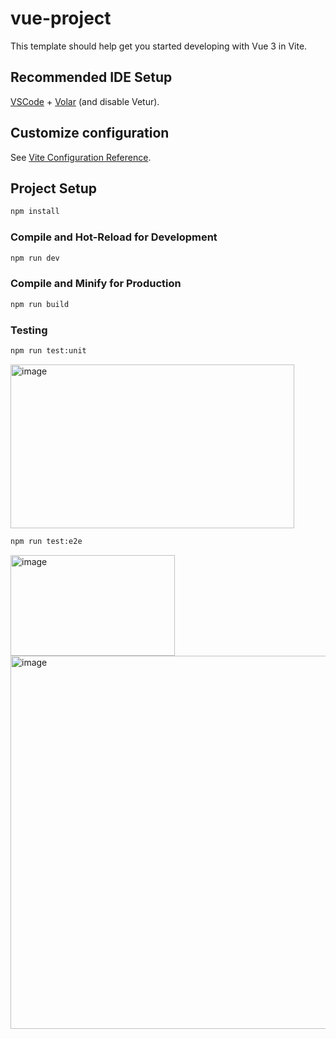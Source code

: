 # vue-project

This template should help get you started developing with Vue 3 in Vite.

## Recommended IDE Setup

[VSCode](https://code.visualstudio.com/) + [Volar](https://marketplace.visualstudio.com/items?itemName=Vue.volar) (and disable Vetur).

## Customize configuration

See [Vite Configuration Reference](https://vite.dev/config/).

## Project Setup

```sh
npm install
```

### Compile and Hot-Reload for Development

```sh
npm run dev
```

### Compile and Minify for Production

```sh
npm run build
```

### Testing

```sh
npm run test:unit
```

<img width="454" height="262" alt="image" src="https://github.com/user-attachments/assets/4e6f1274-3b91-4449-b044-5151ffdc8439" />

```sh
npm run test:e2e
```

<img width="263" height="161" alt="image" src="https://github.com/user-attachments/assets/1d4cde81-f96e-4809-99cb-4ac84e8d8134" />
<img width="520" height="597" alt="image" src="https://github.com/user-attachments/assets/3c01226f-a739-49dd-906c-b014f03985e1" />

